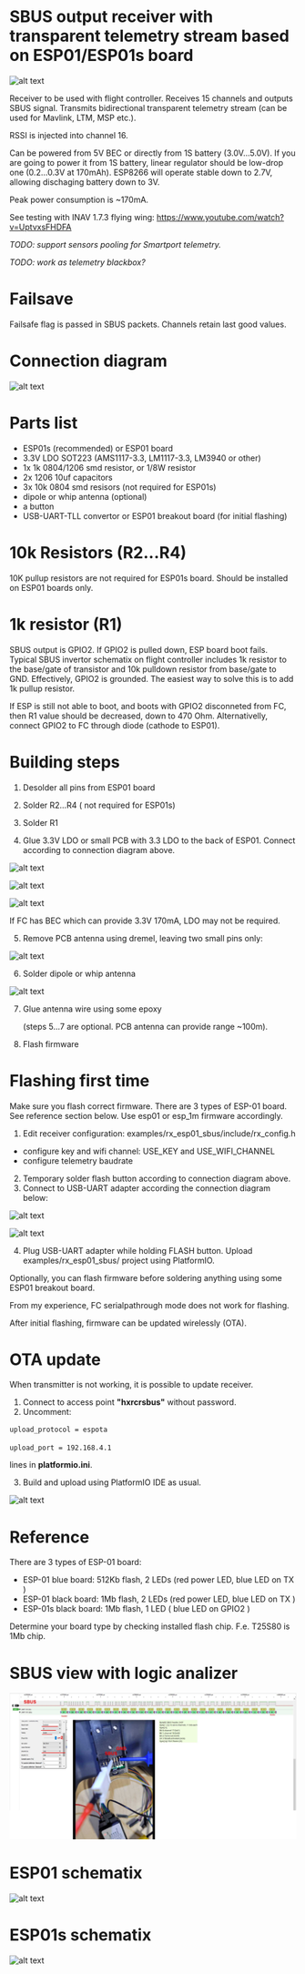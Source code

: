 # SBUS output receiver with transparent telemetry stream based on ESP01/ESP01s board

![alt text](https://raw.githubusercontent.com/RomanLut/hx_espnow_rc/main/doc/esp01_sbus2.jpg "ESP01 sbus2")

Receiver to be used with flight controller. Receives 15 channels and outputs SBUS signal.
Transmits bidirectional transparent telemetry stream (can be used for Mavlink, LTM, MSP etc.). 

RSSI is injected into channel 16.

Can be powered from 5V BEC or directly from 1S battery (3.0V...5.0V).
If you are going to power it from 1S battery, linear regulator should be low-drop one (0.2...0.3V at 170mAh). ESP8266 will operate stable down to 2.7V, allowing dischaging battery down to 3V.

Peak power consumption is ~170mA.

See testing with INAV 1.7.3 flying wing: https://www.youtube.com/watch?v=UptvxsFHDFA

*TODO: support sensors pooling for Smartport telemetry.*

*TODO: work as telemetry blackbox?*

# Failsave

Failsafe flag is passed in SBUS packets. Channels retain last good values.

# Connection diagram

![alt text](https://raw.githubusercontent.com/RomanLut/hx_espnow_rc/main/doc/esp01_sbus_connections.jpg "ESP01 sbus connections")

# Parts list

- ESP01s (recommended) or ESP01 board
- 3.3V LDO SOT223 (AMS1117-3.3, LM1117-3.3, LM3940 or other)
- 1x 1k 0804/1206 smd resistor, or 1/8W resistor 
- 2x 1206 10uf capacitors
- 3x 10k 0804 smd resisors (not required for ESP01s)
- dipole or whip antenna (optional)
- a button
- USB-UART-TLL convertor or ESP01 breakout board (for initial flashing)

# 10k Resistors (R2...R4)

10K pullup resistors are not required for ESP01s board. Should be installed on ESP01 boards only.

# 1k resistor (R1)
                                               
SBUS output is GPIO2. If GPIO2 is pulled down, ESP board boot fails. Typical SBUS invertor schematix on flight controller includes 1k resistor to the base/gate of transistor and 10k pulldown resistor from base/gate to GND. Effectively, GPIO2 is grounded. The easiest way to solve this is to add 1k pullup resistor. 

If ESP is still not able to boot, and boots with GPIO2 disconneted from FC, then R1 value should be decreased, down to 470 Ohm. Alternativelly, connect GPIO2 to FC through diode (cathode to ESP01).

# Building steps

1. Desolder all pins from ESP01 board

2. Solder R2...R4 ( not required for ESP01s)

3. Solder R1

4. Glue 3.3V LDO or small PCB with 3.3 LDO to the back of ESP01. Connect according to connection diagram above.

![alt text](https://raw.githubusercontent.com/RomanLut/hx_espnow_rc/main/doc/esp01_33ldoboard.jpg "ESP01 LDO board")

![alt text](https://raw.githubusercontent.com/RomanLut/hx_espnow_rc/main/doc/esp01_33ldocut.jpg "ESP01 LDO cut")

![alt text](https://raw.githubusercontent.com/RomanLut/hx_espnow_rc/main/doc/esp01_ldo.jpg "ESP01 LDO")


   If FC has BEC which can provide 3.3V 170mA, LDO may not be required.

5. Remove PCB antenna using dremel, leaving two small pins only:

![alt text](https://raw.githubusercontent.com/RomanLut/hx_espnow_rc/main/doc/esp01_dremel.jpg "ESP01 dremel")

6. Solder dipole or whip antenna

![alt text](https://raw.githubusercontent.com/RomanLut/hx_espnow_rc/main/doc/esp01_dipole.jpg "ESP01 dipole")

7) Glue antenna wire using some epoxy 

   (steps 5...7 are optional. PCB antenna can provide range ~100m). 

8) Flash firmware

# Flashing first time

Make sure you flash correct firmware. There are 3 types of ESP-01 board. See reference section below. Use esp01 or esp_1m firmware accordingly.

1. Edit receiver configuration: examples/rx_esp01_sbus/include/rx_config.h
 - configure key and wifi channel: USE_KEY and USE_WIFI_CHANNEL
 - configure telemetry baudrate

2. Temporary solder flash button according to connection diagram above.
3. Connect to USB-UART adapter according the connection diagram below:

![alt text](https://raw.githubusercontent.com/RomanLut/hx_espnow_rc/main/doc/esp01_usbuart_connection.jpg "ESP01 usbuart connection")

![alt text](https://raw.githubusercontent.com/RomanLut/hx_espnow_rc/main/doc/esp01_usbuart.jpg "ESP01 usbuart")

4. Plug USB-UART adapter while holding FLASH button. Upload examples/rx_esp01_sbus/ project using PlatformIO.

Optionally, you can flash firmware before soldering anything using some ESP01 breakout board.

From my experience, FC serialpathrough mode does not work for flashing.

After initial flashing, firmware can be updated wirelessly (OTA).

# OTA update

When transmitter is not working, it is possible to update receiver.

1. Connect to access point **"hxrcrsbus"** without password.
2. Uncomment:
```
upload_protocol = espota

upload_port = 192.168.4.1
```
   lines in **platformio.ini**.

3. Build and upload using PlatformIO IDE as usual.


![alt text](https://raw.githubusercontent.com/RomanLut/hx_espnow_rc/main/doc/esp01_sbus.jpg "ESP01 sbus")

# Reference

There are 3 types of ESP-01 board:
- ESP-01 blue board: 512Kb flash, 2 LEDs (red power LED, blue LED on TX ) 
- ESP-01 black board: 1Mb flash, 2 LEDs (red power LED, blue LED on TX )
- ESP-01s black board: 1Mb flash, 1 LED ( blue LED on GPIO2 )

Determine your board type by checking installed flash chip. F.e. T25S80 is 1Mb chip. 

# SBUS view with logic analizer

![alt text](https://raw.githubusercontent.com/RomanLut/hx_espnow_rc/main/doc/sbus_logic.jpg "sbus logic")

# ESP01 schematix

![alt text](https://raw.githubusercontent.com/RomanLut/hx_espnow_rc/main/doc/esp01_schematix.jpg "ESP01 schematix")

# ESP01s schematix

![alt text](https://raw.githubusercontent.com/RomanLut/hx_espnow_rc/main/doc/esp01s_schematix.jpg "ESP01 schematix")

